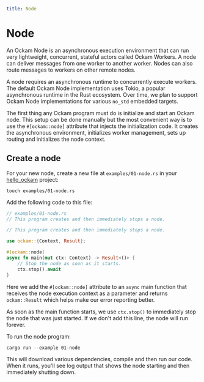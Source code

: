 ```yaml
title: Node
```

# Node

An Ockam Node is an asynchronous execution environment that can run very
lightweight, concurrent, stateful actors called Ockam Workers. A node can
deliver messages from one worker to another worker. Nodes can also route
messages to workers on other remote nodes.

A node requires an asynchronous runtime to concurrently execute workers.
The default Ockam Node implementation uses Tokio, a popular asynchronous
runtime in the Rust ecosystem. Over time, we plan to support Ockam Node
implementations for various `no_std` embedded targets.

The first thing any Ockam program must do is initialize and start an Ockam
node. This setup can be done manually but the most convenient way is to use
the `#[ockam::node]` attribute that injects the initialization code.
It creates the asynchronous environment, initializes worker management,
sets up routing and initializes the node context.

## Create a node

For your new node, create a new file at `examples/01-node.rs` in
your [hello_ockam](../../#setup) project:

```
touch examples/01-node.rs
```

Add the following code to this file:

```rust
// examples/01-node.rs
// This program creates and then immediately stops a node.

// This program creates and then immediately stops a node.

use ockam::{Context, Result};

#[ockam::node]
async fn main(mut ctx: Context) -> Result<()> {
    // Stop the node as soon as it starts.
    ctx.stop().await
}

```

Here we add the `#[ockam::node]` attribute to an `async` main function that
receives the node execution context as a parameter and returns `ockam::Result`
which helps make our error reporting better.

As soon as the main function starts, we use `ctx.stop()` to immediately stop
the node that was just started. If we don't add this line, the node will run
forever.

To run the node program:

```
cargo run --example 01-node
```

This will download various dependencies, compile and then run our code. When it
runs, you'll see log output that shows the node starting and then immediately
shutting down.

<div style="display: none; visibility: hidden;">
<hr><b>Next:</b> <a href="../02-worker#readme">02. Worker</a>
</div>
